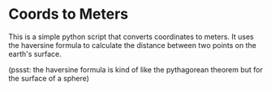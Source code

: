 # Coords to Meters

This is a simple python script that converts coordinates to meters. It uses the haversine formula to calculate the distance between two points on the earth's surface.

(pssst: the haversine formula is kind of like the pythagorean theorem but for the surface of a sphere)
